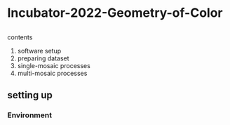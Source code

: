 # Incubator-2022-Geometry-of-Color

##
contents
1. software setup
2. preparing dataset
3. single-mosaic processes
4. multi-mosaic processes

## setting up
### Environment
